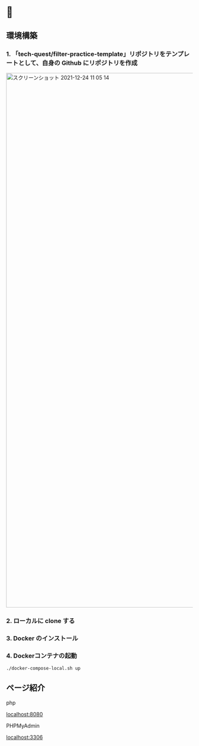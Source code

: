 # 🐳

## 環境構築

### 1. 「tech-quest/filter-practice-template」リポジトリをテンプレートとして、自身の Github にリポジトリを作成

<img width="1440" alt="スクリーンショット 2021-12-24 11 05 14" src="https://user-images.githubusercontent.com/63081802/147306983-b09827a5-cdbd-4061-a1c3-390496b266a8.png">

### 2. ローカルに clone する

### 3. Docker のインストール

### 4. Dockerコンテナの起動

```
./docker-compose-local.sh up
```

## ページ紹介

php

[localhost:8080](http://localhost:8080)

PHPMyAdmin

[localhost:3306](http://localhost:3306)
